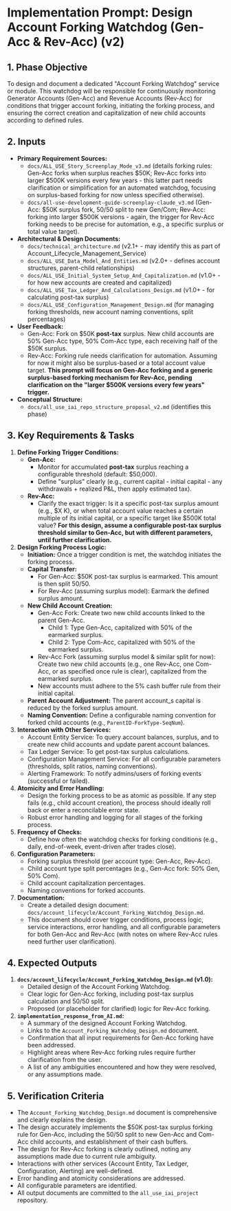 # Implementation Prompt: Design Account Forking Watchdog (Gen-Acc & Rev-Acc) (v2)

## 1. Phase Objective

To design and document a dedicated "Account Forking Watchdog" service or module. This watchdog will be responsible for continuously monitoring Generator Accounts (Gen-Acc) and Revenue Accounts (Rev-Acc) for conditions that trigger account forking, initiating the forking process, and ensuring the correct creation and capitalization of new child accounts according to defined rules.

## 2. Inputs

*   **Primary Requirement Sources:**
    *   `docs/ALL_USE_Story_Screenplay_Mode_v3.md` (details forking rules: Gen-Acc forks when surplus reaches $50K; Rev-Acc forks into larger $500K versions every few years - this latter part needs clarification or simplification for an automated watchdog, focusing on surplus-based forking for now unless specified otherwise).
    *   `docs/all-use-development-guide-screenplay-claude_v3.md` (Gen-Acc: $50K surplus fork, 50/50 split to new Gen/Com; Rev-Acc: forking into larger $500K versions - again, the trigger for Rev-Acc forking needs to be precise for automation, e.g., a specific surplus or total value target).
*   **Architectural & Design Documents:**
    *   `docs/technical_architecture.md` (v2.1+ - may identify this as part of Account_Lifecycle_Management_Service)
    *   `docs/ALL_USE_Data_Model_And_Entities.md` (v2.0+ - defines account structures, parent-child relationships)
    *   `docs/ALL_USE_Initial_System_Setup_And_Capitalization.md` (v1.0+ - for how new accounts are created and capitalized)
    *   `docs/ALL_USE_Tax_Ledger_And_Calculations_Design.md` (v1.0+ - for calculating post-tax surplus)
    *   `docs/ALL_USE_Configuration_Management_Design.md` (for managing forking thresholds, new account naming conventions, split percentages)
*   **User Feedback:**
    *   Gen-Acc: Fork on $50K **post-tax** surplus. New child accounts are 50% Gen-Acc type, 50% Com-Acc type, each receiving half of the $50K surplus.
    *   Rev-Acc: Forking rule needs clarification for automation. Assuming for now it might also be surplus-based or a total account value target. **This prompt will focus on Gen-Acc forking and a generic surplus-based forking mechanism for Rev-Acc, pending clarification on the "larger $500K versions every few years" trigger.**
*   **Conceptual Structure:**
    *   `docs/all_use_iai_repo_structure_proposal_v2.md` (identifies this phase)

## 3. Key Requirements & Tasks

1.  **Define Forking Trigger Conditions:**
    *   **Gen-Acc:**
        *   Monitor for accumulated **post-tax** surplus reaching a configurable threshold (default: $50,000).
        *   Define "surplus" clearly (e.g., current capital - initial capital - any withdrawals + realized P&L, then apply estimated tax).
    *   **Rev-Acc:**
        *   Clarify the exact trigger: Is it a specific post-tax surplus amount (e.g., $X K), or when total account value reaches a certain multiple of its initial capital, or a specific target like $500K total value? **For this design, assume a configurable post-tax surplus threshold similar to Gen-Acc, but with different parameters, until further clarification.**
2.  **Design Forking Process Logic:**
    *   **Initiation:** Once a trigger condition is met, the watchdog initiates the forking process.
    *   **Capital Transfer:**
        *   For Gen-Acc: $50K post-tax surplus is earmarked. This amount is then split 50/50.
        *   For Rev-Acc (assuming surplus model): Earmark the defined surplus amount.
    *   **New Child Account Creation:**
        *   Gen-Acc Fork: Create two new child accounts linked to the parent Gen-Acc.
            *   Child 1: Type Gen-Acc, capitalized with 50% of the earmarked surplus.
            *   Child 2: Type Com-Acc, capitalized with 50% of the earmarked surplus.
        *   Rev-Acc Fork (assuming surplus model & similar split for now): Create two new child accounts (e.g., one Rev-Acc, one Com-Acc, or as specified once rule is clear), capitalized from the earmarked surplus.
        *   New accounts must adhere to the 5% cash buffer rule from their initial capital.
    *   **Parent Account Adjustment:** The parent account_s capital is reduced by the forked surplus amount.
    *   **Naming Convention:** Define a configurable naming convention for forked child accounts (e.g., `ParentID-ForkType-SeqNum`).
3.  **Interaction with Other Services:**
    *   Account Entity Service: To query account balances, surplus, and to create new child accounts and update parent account balances.
    *   Tax Ledger Service: To get post-tax surplus calculations.
    *   Configuration Management Service: For all configurable parameters (thresholds, split ratios, naming conventions).
    *   Alerting Framework: To notify admins/users of forking events (successful or failed).
4.  **Atomicity and Error Handling:**
    *   Design the forking process to be as atomic as possible. If any step fails (e.g., child account creation), the process should ideally roll back or enter a reconcilable error state.
    *   Robust error handling and logging for all stages of the forking process.
5.  **Frequency of Checks:**
    *   Define how often the watchdog checks for forking conditions (e.g., daily, end-of-week, event-driven after trades close).
6.  **Configuration Parameters:**
    *   Forking surplus threshold (per account type: Gen-Acc, Rev-Acc).
    *   Child account type split percentages (e.g., Gen-Acc fork: 50% Gen, 50% Com).
    *   Child account capitalization percentages.
    *   Naming conventions for forked accounts.
7.  **Documentation:**
    *   Create a detailed design document: `docs/account_lifecycle/Account_Forking_Watchdog_Design.md`.
    *   This document should cover trigger conditions, process logic, service interactions, error handling, and all configurable parameters for both Gen-Acc and Rev-Acc (with notes on where Rev-Acc rules need further user clarification).

## 4. Expected Outputs

1.  **`docs/account_lifecycle/Account_Forking_Watchdog_Design.md` (v1.0):**
    *   Detailed design of the Account Forking Watchdog.
    *   Clear logic for Gen-Acc forking, including post-tax surplus calculation and 50/50 split.
    *   Proposed (or placeholder for clarified) logic for Rev-Acc forking.
2.  **`implementation_response_from_AI.md`:**
    *   A summary of the designed Account Forking Watchdog.
    *   Links to the `Account_Forking_Watchdog_Design.md` document.
    *   Confirmation that all input requirements for Gen-Acc forking have been addressed.
    *   Highlight areas where Rev-Acc forking rules require further clarification from the user.
    *   A list of any ambiguities encountered and how they were resolved, or any assumptions made.

## 5. Verification Criteria

*   The `Account_Forking_Watchdog_Design.md` document is comprehensive and clearly explains the design.
*   The design accurately implements the $50K post-tax surplus forking rule for Gen-Acc, including the 50/50 split to new Gen-Acc and Com-Acc child accounts, and establishment of their cash buffers.
*   The design for Rev-Acc forking is clearly outlined, noting any assumptions made due to current rule ambiguity.
*   Interactions with other services (Account Entity, Tax Ledger, Configuration, Alerting) are well-defined.
*   Error handling and atomicity considerations are addressed.
*   All configurable parameters are identified.
*   All output documents are committed to the `all_use_iai_project` repository.

